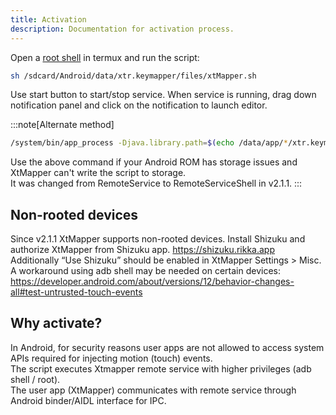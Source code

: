 ```yaml
---
title: Activation
description: Documentation for activation process.
---
```

Open a [root shell](../../blissos/termux) in termux and run the script: 
```bash
sh /sdcard/Android/data/xtr.keymapper/files/xtMapper.sh
```
Use start button to start/stop service. When service is running, drag down notification panel and click on the notification to launch editor.

:::note[Alternate method]  
```bash
/system/bin/app_process -Djava.library.path=$(echo /data/app/*/xtr.keymapper*/lib/x86_64) -Djava.class.path=$(echo /data/app/*/xtr.keymapper*/base.apk) / xtr.keymapper.server.RemoteServiceShell
```
Use the above command if your Android ROM has storage issues and XtMapper can't write the script to storage.  
It was changed from RemoteService to RemoteServiceShell in v2.1.1.
:::

## Non-rooted devices 
Since v2.1.1 XtMapper supports non-rooted devices.
Install Shizuku and authorize XtMapper from Shizuku app. https://shizuku.rikka.app  
Additionally “Use Shizuku” should be enabled in XtMapper Settings > Misc.
A workaround using adb shell may be needed on certain devices: https://developer.android.com/about/versions/12/behavior-changes-all#test-untrusted-touch-events



## Why activate?
In Android, for security reasons user apps are not allowed to access system APIs required for injecting motion (touch) events.  
The script executes Xtmapper remote service with higher privileges (adb shell / root).  
The user app (XtMapper) communicates with remote service through Android binder/AIDL interface for IPC.

